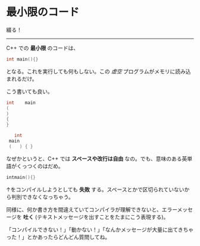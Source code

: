 # 最小限のコード

綴る！

---

C++ での **最小限** のコードは、

```cpp
int main(){}
```

となる。これを実行しても何もしない。この *虚空* プログラムがメモリに読み込まれるだけ。

こう書いても良い。

```cpp
int    main 
( 
)
{
}
```

```cpp
   int
 main
 (   ) { }
```

なぜかというと、C++ では **スペースや改行は自由** なの。でも、意味のある英単語がくっつくのはだめ。

```cpp
intmain(){}
```

↑をコンパイルしようとしても **失敗** する。スペースとかで区切られていないから判別できなくなっちゃう。

同様に、何か書き方を間違えていてコンパイラが理解できないと、エラーメッセージを **吐く** (テキストメッセージを出すことをたまにこう表現する)。

「コンパイルできない！」「動かない！」「なんかメッセージが大量に出てきちゃった！」とかあったらどんどん質問してね。
